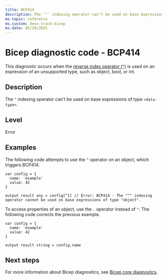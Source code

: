 ```yaml
---
title: BCP414
description: The `^` indexing operator can't be used on base expressions of type <data-type>.
ms.topic: reference
ms.custom: devx-track-bicep
ms.date: 05/20/2025
---
```


# Bicep diagnostic code - BCP414

This diagnostic occurs when the [reverse index operator (^)](../operators-access.md#reverse-index-accessor) is used on an expression of an unsupported type, such as object, bool, or int.

## Description

The `^` indexing operator can't be used on base expressions of type `<data-type>`.

## Level

Error

## Examples

The following code attempts to use the `^` operator on an object, which triggers BCP414.

```bicep
var config = {
  name: 'example'
  value: 42
}

output result any = config[^1] // Error: BCP414 - The "^" indexing operator cannot be used on base expressions of type "object".
```

To access properties of an object, use the `.` operator instead of `^`. The following code corrects the previous example.

```bicep
var config = {
  name: 'example'
  value: 42
}

output result string = config.name
```

## Next steps

For more information about Bicep diagnostics, see [Bicep core diagnostics](../bicep-core-diagnostics.md).
